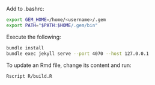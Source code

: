 Add to .bashrc:
```bash
export GEM_HOME=/home/<username>/.gem
export PATH="$PATH:$HOME/.gem/bin"
```

Execute the following:

```bash
bundle install
bundle exec jekyll serve --port 4070 --host 127.0.0.1
```

To update an Rmd file, change its content and run:
```bash
Rscript R/build.R
```
